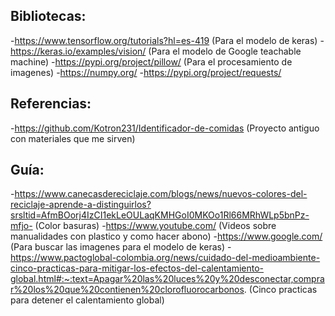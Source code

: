 ## Bibliotecas:
-https://www.tensorflow.org/tutorials?hl=es-419 (Para el modelo de keras)
-https://keras.io/examples/vision/ (Para el modelo de Google teachable machine)
-https://pypi.org/project/pillow/ (Para el procesamiento de imagenes)
-https://numpy.org/
-https://pypi.org/project/requests/

## Referencias:
-https://github.com/Kotron231/Identificador-de-comidas (Proyecto antiguo con materiales que me sirven)

## Guía:
-https://www.canecasdereciclaje.com/blogs/news/nuevos-colores-del-reciclaje-aprende-a-distinguirlos?srsltid=AfmBOorj4IzCI1ekLeOULaqKMHGoI0MKOo1Rl66MRhWLp5bnPz-mfjo- (Color basuras)
-https://www.youtube.com/ (Videos sobre manualidades con plastico y como hacer abono)
-https://www.google.com/ (Para buscar las imagenes para el modelo de keras)
-https://www.pactoglobal-colombia.org/news/cuidado-del-medioambiente-cinco-practicas-para-mitigar-los-efectos-del-calentamiento-global.html#:~:text=Apagar%20las%20luces%20y%20desconectar,comprar%20los%20que%20contienen%20clorofluorocarbonos. (Cinco practicas para detener el calentamiento global)
